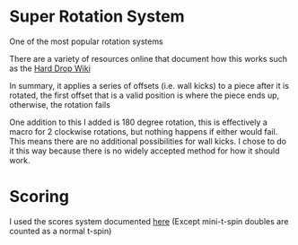 # Super Rotation System
One of the most popular rotation systems

There are a variety of resources online that document how this works such as the [Hard Drop Wiki](https://harddrop.com/wiki/SRS)

In summary, it applies a series of offsets (i.e. wall kicks) to a piece after it is rotated, the first offset that is a valid position is where the piece ends up, otherwise, the rotation fails

One addition to this I added is 180 degree rotation, this is effectively a macro for 2 clockwise rotations, but nothing happens if either would fail. This means there are no additional possibilities for wall kicks. I chose to do it this way because there is no widely accepted method for how it should work.

# Scoring
I used the scores system documented [here](https://tetris.wiki/Scoring#Recent_guideline_compatible_games) (Except mini-t-spin doubles are counted as a normal t-spin)
